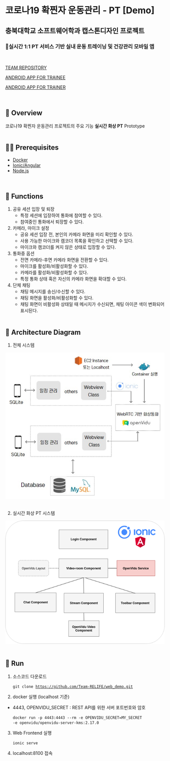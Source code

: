 # 코로나19 확찐자 운동관리 - PT [Demo]

## 충북대학교 소프트웨어학과 캡스톤디자인 프로젝트

<h3>
    &#127939;실시간 1:1 PT 서비스 기반
    실내 운동 트레이닝 및 건강관리 모바일 앱
  </h3>
<br/>

[TEAM REPOSITORY](https://github.com/Team-RELIFE)

[ANDROID APP FOR TRAINEE](https://github.com/Team-RELIFE/covidExerciseAndroid)

[ANDROID APP FOR TRAINER](https://github.com/Team-RELIFE/CovidExerciseAndroid_trainer)

<br>

## 🎨 Overview

코로나19 확찐자 운동관리 프로젝트의 주요 기능 **실시간 화상 PT** Prototype <br><br>

## 👨‍💻 Prerequisites

- [Docker](https://github.com/docker)
- [Ionic/Angular](https://github.com/ionic-team/ionic-framework/tree/master/angular)
- [Node.js](https://github.com/nodejs/node)

<br>

## 🚀 Functions

1. 공유 세션 입장 및 퇴장
   - 특정 세션에 입장하여 통화에 참여할 수 있다.
   - 참여중인 통화에서 퇴장할 수 있다.
2. 카메라, 마이크 설정
   - 공유 세션 입장 전, 본인의 카메라 화면을 미리 확인할 수 있다.
   - 사용 가능한 마이크와 캠코더 목록을 확인하고 선택할 수 있다.
   - 마이크와 캠코더를 켜지 않은 상태로 입장할 수 있다.
3. 통화중 옵션
   - 전면 카메라-후면 카메라 화면을 전환할 수 있다.
   - 마이크를 활성화/비활성화할 수 있다.
   - 카메라를 활성화/비활성화할 수 있다.
   - 특정 통화 상태 혹은 자신의 카메라 화면을 확대할 수 있다.
4. 단체 채팅
   - 채팅 메시지를 송신/수신할 수 있다.
   - 채팅 화면을 활성화/비활성화할 수 있다.
   - 채팅 화면이 비활성화 상태일 때 메시지가 수신되면, 채팅 아이콘 색이 변화되어 표시된다.
     <br><br>

## 📑 Architecture Diagram<br>

1. 전체 시스템<br>

<img src="src\assets\images\architecture.jpg" width="600px"  /><br><br>

2. 실시간 화상 PT 시스템<br>

<img src="https://github.com/ByeonYujin/web_demo/blob/master/src/assets/openvidu-call-ionic-diagram.png?raw=true" width="600px"  /><br><br>

## 🤙 Run

1. 소스코드 다운로드
   <br><pre><code>git clone https://github.com/Team-RELIFE/web_demo.git</code></pre>
2. docker 실행 (localhost 기준)

- 4443, OPENVIDU_SECRET : REST API를 위한 서버 포트번호와 암호
  <br><pre><code>docker run -p 4443:4443 --rm -e OPENVIDU_SECRET=MY_SECRET -e openvidu/openvidu-server-kms:2.17.0
  </code></pre>

3. Web Frontend 실행
   <br><pre><code>ionic serve
   </code></pre>
4. localhost:8100 접속
